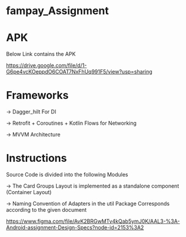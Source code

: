 # fampay_Assignment

# APK 

Below Link contains the APK

https://drive.google.com/file/d/1-G6pe4vcKOeppdO6COAT7NxFhUq991F5/view?usp=sharing



# Frameworks

-> Dagger_hilt For DI

-> Retrofit + Coroutines  + Kotlin Flows for Networking

-> MVVM Architecture


# Instructions

Source Code is divided into the following Modules

-> The Card Groups Layout is implemented as a standalone component (Container Layout) 

-> Naming Convention of Adapters in the util Package Corresponds according to the given document

   https://www.figma.com/file/AvK2BRGwMTv4kQab5ymJ0K/AAL3-%3A-Android-assignment-Design-Specs?node-id=2153%3A2
   
   
